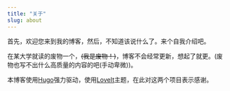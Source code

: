 ```yaml
---
title: "关于"
slug: about
---
```


首先，欢迎您来到我的博客，然后，不知道该说什么了。来个自我介绍吧。

在某大学就读的废物一个，~~(我是废物！)~~，博客不会经常更新，想起了就更。(废物也写不出什么高质量的内容的吧(手动卑微))。

本博客使用[Hugo](https://gohugo.io/)强力驱动，使用[LoveIt](https://github.com/dillonzq/LoveIt)主题，在此对这两个项目表示感谢。